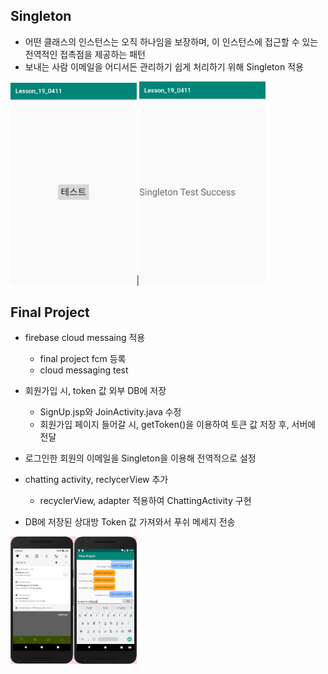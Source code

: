 
## Singleton

- 어떤 클래스의 인스턴스는 오직 하나임을 보장하며, 이 인스턴스에 접근할 수 있는 전역적인 접촉점을 제공하는 패턴
- 보내는 사람 이메일을 어디서든 관리하기 쉽게 처리하기 위해 Singleton 적용

<img src="https://github.com/hyejin830/Android_Daily_Study/blob/master/Day19/images/2.png" width="40%"></img>|<img src="https://github.com/hyejin830/Android_Daily_Study/blob/master/Day19/images/3.png" width="40%"></img>

## Final Project

- firebase cloud messaing 적용
   - final project fcm 등록
   - cloud messaging test 
  
- 회원가입 시, token 값 외부 DB에 저장
    - SignUp.jsp와 JoinActivity.java 수정
    - 회원가입 페이지 들어갈 시, getToken()을 이용하여 토큰 값 저장 후, 서버에 전달

- 로그인한 회원의 이메일을 Singleton을 이용해 전역적으로 설정

- chatting activity, reclycerView 추가
    - recyclerView, adapter 적용하여 ChattingActivity 구현

- DB에 저장된 상대방 Token 값 가져와서 푸쉬 메세지 전송


<img src="https://github.com/hyejin830/Android_Daily_Study/blob/master/Day19/images/1.png" width="40%"></img>